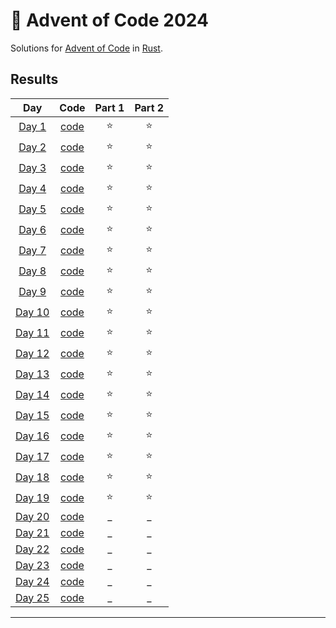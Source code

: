 # 🎄 Advent of Code 2024

Solutions for [Advent of Code](https://adventofcode.com/) in [Rust](https://www.rust-lang.org/).

## Results

| Day | Code | Part 1 | Part 2 |
| :---: | :---: | :---: | :---: |
| [Day 1](https://adventofcode.com/2024/day/1) | [code](src/bin/01.rs) | ⭐ | ⭐ |
| [Day 2](https://adventofcode.com/2024/day/2) | [code](src/bin/02.rs) | ⭐ | ⭐ |
| [Day 3](https://adventofcode.com/2024/day/3) | [code](src/bin/03.rs) | ⭐ | ⭐ |
| [Day 4](https://adventofcode.com/2024/day/4) | [code](src/bin/04.rs) | ⭐ | ⭐ |
| [Day 5](https://adventofcode.com/2024/day/5) | [code](src/bin/05.rs) | ⭐ | ⭐ |
| [Day 6](https://adventofcode.com/2024/day/6) | [code](src/bin/06.rs) | ⭐ | ⭐ |
| [Day 7](https://adventofcode.com/2024/day/7) | [code](src/bin/07.rs) | ⭐ | ⭐ |
| [Day 8](https://adventofcode.com/2024/day/8) | [code](src/bin/08.rs) | ⭐ | ⭐ |
| [Day 9](https://adventofcode.com/2024/day/9) | [code](src/bin/09.rs) | ⭐ | ⭐ |
| [Day 10](https://adventofcode.com/2024/day/10) | [code](src/bin/10.rs) | ⭐ | ⭐ |
| [Day 11](https://adventofcode.com/2024/day/11) | [code](src/bin/11.rs) | ⭐ | ⭐ |
| [Day 12](https://adventofcode.com/2024/day/12) | [code](src/bin/12.rs) | ⭐ | ⭐ |
| [Day 13](https://adventofcode.com/2024/day/13) | [code](src/bin/13.rs) | ⭐ | ⭐ |
| [Day 14](https://adventofcode.com/2024/day/14) | [code](src/bin/14.rs) | ⭐ | ⭐ |
| [Day 15](https://adventofcode.com/2024/day/15) | [code](src/bin/15.rs) | ⭐ | ⭐ |
| [Day 16](https://adventofcode.com/2024/day/16) | [code](src/bin/16.rs) | ⭐ | ⭐ |
| [Day 17](https://adventofcode.com/2024/day/17) | [code](src/bin/17.rs) | ⭐ | ⭐ |
| [Day 18](https://adventofcode.com/2024/day/18) | [code](src/bin/18.rs) | ⭐ | ⭐ |
| [Day 19](https://adventofcode.com/2024/day/19) | [code](src/bin/19.rs) | ⭐ | ⭐ |
| [Day 20](https://adventofcode.com/2024/day/20) | [code](src/bin/20.rs) | _ | _ |
| [Day 21](https://adventofcode.com/2024/day/21) | [code](src/bin/21.rs) | _ | _ |
| [Day 22](https://adventofcode.com/2024/day/22) | [code](src/bin/22.rs) | _ | _ |
| [Day 23](https://adventofcode.com/2024/day/23) | [code](src/bin/23.rs) | _ | _ |
| [Day 24](https://adventofcode.com/2024/day/24) | [code](src/bin/24.rs) | _ | _ |
| [Day 25](https://adventofcode.com/2024/day/25) | [code](src/bin/25.rs) | _ | _ |

---
